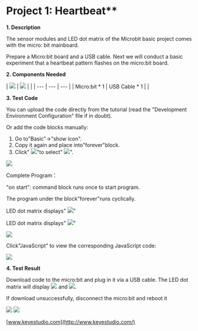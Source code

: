 # Project 1: Heartbeat**

**1. Description**

The sensor modules and LED dot matrix of the Microbit basic project comes with the micro: bit mainboard.

Prepare a Micro:bit board and a USB cable. Next we will conduct a basic experiment that a heartbeat pattern flashes on the micro:bit board.

**2. Components Needed**

| ![](RackMultipart20240122-1-owal4_html_d02db05d1afa67e5.png) | ![](RackMultipart20240122-1-owal4_html_8bcb76eb10e7e0a0.jpg) |
 |
| --- | --- | --- |
| Micro:bit \* 1 | USB Cable \* 1 |
 |

**3. Test Code**

You can upload the code directly from the tutorial (read the "Development Environment Configuration" file if in doubt).

Or add the code blocks manually:

1. Go to"Basic"→"show icon".
2. Copy it again and place into"forever"block.
3. Click" ![](RackMultipart20240122-1-owal4_html_e3f7858ac49e4940.png)"to select" ![](RackMultipart20240122-1-owal4_html_ffe627e6f1d14f3a.png)".

![](RackMultipart20240122-1-owal4_html_e2ff598dada63e98.png)

Complete Program：

"on start": command block runs once to start program.

The program under the block"forever"runs cyclically.

LED dot matrix displays" ![](RackMultipart20240122-1-owal4_html_e3f7858ac49e4940.png)"

LED dot matrix displays" ![](RackMultipart20240122-1-owal4_html_ffe627e6f1d14f3a.png)"

![](RackMultipart20240122-1-owal4_html_e2ff598dada63e98.png)

Click"JavaScript" to view the corresponding JavaScript code:

![](RackMultipart20240122-1-owal4_html_4b7eebe8788afc5c.png)

**4. Test Result**

Download code to the micro:bit and plug in it via a USB cable. The LED dot matrix will display ![](RackMultipart20240122-1-owal4_html_d6a7d35c6a504f7c.png) and ![](RackMultipart20240122-1-owal4_html_b27143dade1d522d.png).

If download unsuccessfully, disconnect the micro:bit and reboot it

![](RackMultipart20240122-1-owal4_html_e491706d2407fed3.png) ![](RackMultipart20240122-1-owal4_html_49e83e163108c7c.png)

[www.keyestudio.com](http://www.keyestudio.com/)
